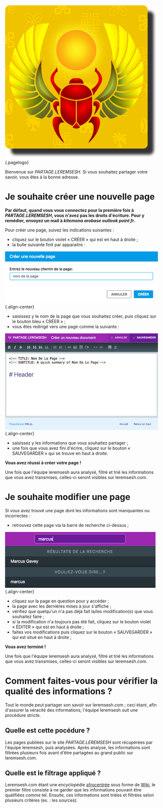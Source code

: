 <!-- TITLE: Page d'acceuil -->
<!-- SUBTITLE: Quelques explications avant de démarrer -->

![Logo Siteweb](/uploads/logo/logo-siteweb.png "Logo Siteweb"){.pagelogo}

Bienvenue sur *PARTAGE.LEREMSESH*.
Si vous souhaitez partager votre savoir, vous êtes à la bonne adresse.

# Je souhaite créer une nouvelle page
**Par défaut, quand vous vous connectez pour la première fois à *PARTAGE.LEREMSESH*, vous n'avez pas les droits d'écriture. Pour y remédier, envoyez un mail à *kitemona arobase outlook point fr*.**

Pour créer une page, suivez les indications suivantes :

* cliquez sur le bouton violet « CRÉER » qui est en haut à droite ;
* la bulle suivante finit par apparaitre :

![Creer Page](/uploads/interface-web-leremsesh/creer-page.png "Creer Page"){.align-center}

* saisissez y le nom de la page que vous souhaitez créer, puis cliquez sur le bouton bleu « CRÉER » ;
* vous êtes redirigé vers une page comme la suivante :

![Creer Un Nouveau Document](/uploads/interface-web-leremsesh/creer-un-nouveau-document.png "Creer Un Nouveau Document"){.align-center}

* saisissez y les informations que vous souhaitez partager ;
* une fois que vous avez fini d'écrire, cliquez sur le bouton « SAUVEGARDER » qui se trouve en haut à droite.

**Vous avez réussi à créer votre page !**

Une fois que l'équipe leremsesh aura analysé, filtré et trié les informations que vous avez transmises, celles-ci seront visibles sur leremsesh.com.

# Je souhaite modifier une page
Si vous avez trouvé une page dont les informations sont manquantes ou incorrectes :

* retrouvez cette page via la barre de recherche ci-dessus ;

![Recherche D Une Page](/uploads/interface-web-leremsesh/recherche-d-une-page.png "Recherche D Une Page"){.align-center}

* cliquez sur la page en question pour y accéder ;
* la page avec les dernières mises à jour s'affiche ;
* vérifiez que quelqu'un n'a pas déjà fait la/les modification(s) que vous souhaitez faire ;
* si la modification n'a toujours pas été fait, cliquez sur le bouton violet « ÉDITER » qui est en haut à droite ;
* faites vos modifications puis cliquez sur le bouton « SAUVEGARDER » qui est situé en haut à droite ;

**Vous avez terminé !**

Une fois que l'équipe leremsesh aura analysé, filtré et trié les informations que vous avez transmises, celles-ci seront visibles sur leremsesh.com.

# Comment faites-vous pour vérifier la qualité des informations ?
Tout le monde peut partager son savoir sur leremsesh.com ; ceci étant, afin d'assurer la véracité des informations, l'équipe leremsesh suit une procédure stricte.

## Quelle est cette pocédure ?
Les pages publiées sur le site *PARTAGE.LEREMSESH* sont récupérées par l'équipe leremsesh, puis analysées.
Après analyse, les informations sont filtrées plusieurs fois avant d'être partagées au grand public sur leremsesh.com.

## Quelle est le filtrage appliqué ?
Leremsesh.com étant une encyclopédie [afrocentrée](http://leremsesh.com/ideologie/afrocentricite) sous forme de [Wiki](https://fr.wikipedia.org/wiki/Wiki), le premier filtre consiste à ne garder que les informations pouvant être qualifiées comme tel.
Ensuite, ces informations sont triées et filtrées selon plusieurs critères (ex. : les sources).

